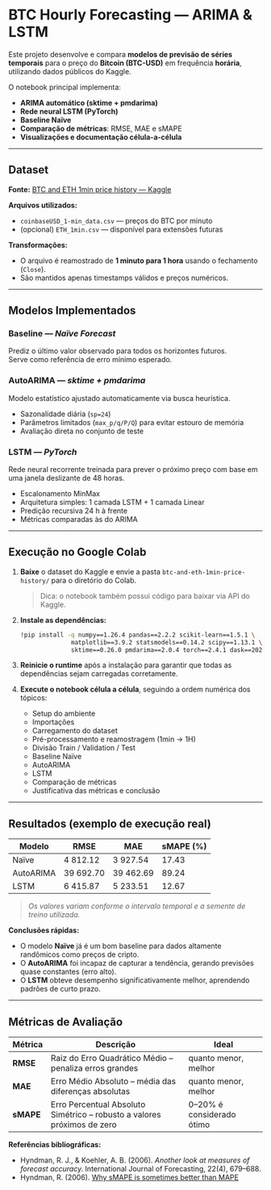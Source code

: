 # BTC Hourly Forecasting — ARIMA & LSTM

Este projeto desenvolve e compara **modelos de previsão de séries temporais** para o preço do **Bitcoin (BTC-USD)** em frequência **horária**, utilizando dados públicos do Kaggle.

O notebook principal implementa:
- **ARIMA automático (sktime + pmdarima)**
- **Rede neural LSTM (PyTorch)**
- **Baseline Naïve**
- **Comparação de métricas**: RMSE, MAE e sMAPE  
- **Visualizações e documentação célula-a-célula**

---

## Dataset

**Fonte:** [BTC and ETH 1min price history — Kaggle](https://www.kaggle.com/datasets/patrickgendotti/btc-and-eth-1min-price-history)

**Arquivos utilizados:**
- `coinbaseUSD_1-min_data.csv` — preços do BTC por minuto  
- (opcional) `ETH_1min.csv` — disponível para extensões futuras  

**Transformações:**
- O arquivo é reamostrado de **1 minuto para 1 hora** usando o fechamento (`Close`).
- São mantidos apenas timestamps válidos e preços numéricos.

---

## Modelos Implementados

### Baseline — *Naïve Forecast*
Prediz o último valor observado para todos os horizontes futuros.  
Serve como referência de erro mínimo esperado.

### AutoARIMA — *sktime + pmdarima*
Modelo estatístico ajustado automaticamente via busca heurística.
- Sazonalidade diária (`sp=24`)
- Parâmetros limitados (`max_p/q/P/Q`) para evitar estouro de memória
- Avaliação direta no conjunto de teste

### LSTM — *PyTorch*
Rede neural recorrente treinada para prever o próximo preço com base em uma janela deslizante de 48 horas.
- Escalonamento MinMax
- Arquitetura simples: 1 camada LSTM + 1 camada Linear
- Predição recursiva 24 h à frente
- Métricas comparadas às do ARIMA

---

## Execução no Google Colab

1. **Baixe** o dataset do Kaggle e envie a pasta `btc-and-eth-1min-price-history/` para o diretório do Colab.  
   > Dica: o notebook também possui código para baixar via API do Kaggle.

2. **Instale as dependências:**
   ```bash
   !pip install -q numpy==1.26.4 pandas==2.2.2 scikit-learn==1.5.1 \
                 matplotlib==3.9.2 statsmodels==0.14.2 scipy==1.13.1 \
                 sktime==0.26.0 pmdarima==2.0.4 torch==2.4.1 dask==2024.5.0
3. **Reinicie o runtime** após a instalação para garantir que todas as dependências sejam carregadas corretamente.

4. **Execute o notebook célula a célula**, seguindo a ordem numérica dos tópicos:

   - Setup do ambiente  
   - Importações  
   - Carregamento do dataset  
   - Pré-processamento e reamostragem (1min → 1H)  
   - Divisão Train / Validation / Test  
   - Baseline Naïve  
   - AutoARIMA  
   - LSTM  
   - Comparação de métricas  
   - Justificativa das métricas e conclusão  

---

## Resultados (exemplo de execução real)

| Modelo         | RMSE     | MAE      | sMAPE (%) |
|----------------|----------|----------|-----------|
| Naïve          | 4 812.12 | 3 927.54 | 17.43     |
| AutoARIMA      | 39 692.70| 39 462.69| 89.24     |
| LSTM           | 6 415.87 | 5 233.51 | 12.67     |

> *Os valores variam conforme o intervalo temporal e a semente de treino utilizada.*

**Conclusões rápidas:**
- O modelo **Naïve** já é um bom baseline para dados altamente randômicos como preços de cripto.  
- O **AutoARIMA** foi incapaz de capturar a tendência, gerando previsões quase constantes (erro alto).  
- O **LSTM** obteve desempenho significativamente melhor, aprendendo padrões de curto prazo.

---

## Métricas de Avaliação

| Métrica | Descrição | Ideal |
|----------|------------|-------|
| **RMSE** | Raiz do Erro Quadrático Médio – penaliza erros grandes | quanto menor, melhor |
| **MAE** | Erro Médio Absoluto – média das diferenças absolutas | quanto menor, melhor |
| **sMAPE** | Erro Percentual Absoluto Simétrico – robusto a valores próximos de zero | 0–20% é considerado ótimo |

**Referências bibliográficas:**
- Hyndman, R. J., & Koehler, A. B. (2006). *Another look at measures of forecast accuracy.* International Journal of Forecasting, 22(4), 679–688.  
- Hyndman, R. (2006). [Why sMAPE is sometimes better than MAPE](https://robjhyndman.com/hyndsight/smape/)


